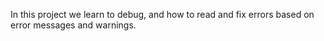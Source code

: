 In this project we learn to debug, and how to read and fix errors based on error
messages and warnings.